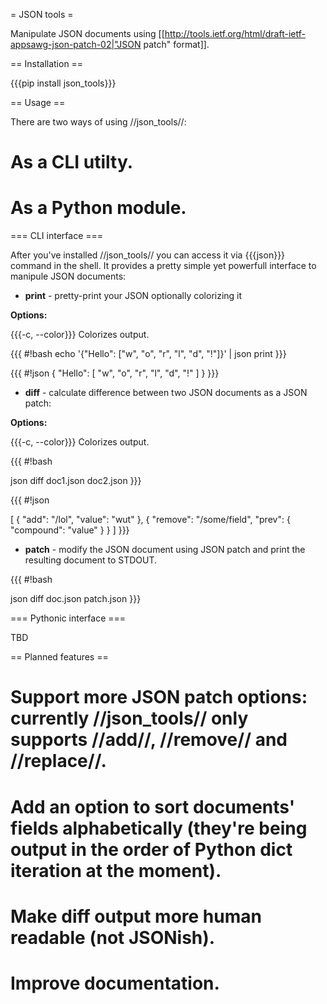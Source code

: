 = JSON tools =

Manipulate JSON documents using [[http://tools.ietf.org/html/draft-ietf-appsawg-json-patch-02|"JSON patch" format]].

== Installation ==

{{{pip install json_tools}}}

== Usage ==

There are two ways of using //json_tools//:
# As a CLI utilty.
# As a Python module.

=== CLI interface ===

After you've installed //json_tools// you can access it via {{{json}}} command in the shell. It provides a pretty simple yet powerfull interface to manipule JSON documents:
* **print** - pretty-print your JSON optionally colorizing it

**Options:**

{{{-c, --color}}} Colorizes output.

{{{
#!bash
echo '{"Hello": ["w", "o", "r", "l", "d", "!"]}' | json print
}}}

{{{
#!json
{
    "Hello": [
        "w",
        "o",
        "r",
        "l",
        "d",
        "!"
    ]
}
}}}

* **diff** - calculate difference between two JSON documents as a JSON patch:

**Options:**

{{{-c, --color}}} Colorizes output.

{{{
#!bash

json diff doc1.json doc2.json
}}}

{{{
#!json

[
    {
        "add": "/lol",
        "value": "wut"
    },
    {
        "remove": "/some/field",
        "prev": {
            "compound": "value"
        }
    }
]
}}}

* **patch** - modify the JSON document using JSON patch and print the resulting document to STDOUT.

{{{
#!bash

json diff doc.json patch.json
}}}

=== Pythonic interface ===

TBD


== Planned features ==

# Support more JSON patch options: currently //json_tools// only supports //add//, //remove// and //replace//.
# Add an option to sort documents' fields alphabetically (they're being output in the order of Python dict iteration at the moment).
# Make **diff** output more human readable (not JSONish).
# Improve documentation.